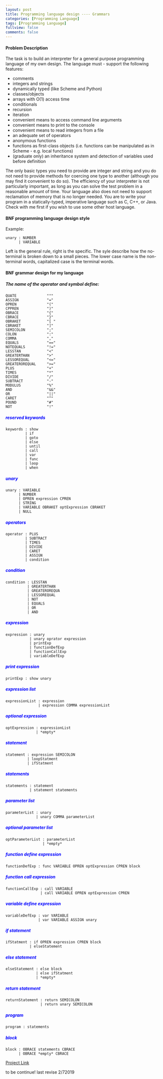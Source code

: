 ```yaml
---
layout: post
title: Programming language design ---- Grammars
categories: [Programming Language]
tags: [Programming Language]
fullview: false
comments: false
---
```

#### Problem Description
The task is to build an interpreter for a general purpose programming language of my own design. The language must - support the following features:

- comments
- integers and strings
- dynamically typed (like Scheme and Python)
- classes/objects
- arrays with O(1) access time
- conditionals
- recursion
- iteration
- convenient means to access command line arguments
- convenient means to print to the console
- convenient means to read integers from a file
- an adequate set of operators
- anonymous functions
- functions as first-class objects (i.e. functions can be manipulated as in Scheme - e.g. local functions)
- (graduate only) an inheritance system and detection of variables used before definition

The only basic types you need to provide are integer and string and you do not need to provide methods for coercing one type to another (although you may find it convenient to do so). The efficiency of your interpreter is not particularly important, as long as you can solve the test problem in a reasonable amount of time. Your language also does not need to support reclamation of memory that is no longer needed. You are to write your program in a statically-typed, imperative language such as C, C++, or Java. Check with me first if you wish to use some other host language.

#### BNF programming language design style
Example:
```
unary : NUMBER
      | VARIABLE
```
Left is the general rule, right is the specific. The syle describe how the no-terminal is broken down to a small pieces.
The lower case name is the non-terminal words, capitalized case is the terminal words.
#### BNF grammar design for my language

##### The name of the operator and symbol define:
```
QUATE              """
ASSIGN             "="
OPREN              "("
CPPREN             ")"
OBRACE             "{"
CBRACE             "}"
OBRAKET            "[ "  
CBRAKET            "]"
SEMICOLON          ";"
COLON              ":"
COMMA              ","
EQUALS             "=="
NOTEQUALS          "!="
LESSTAN            "<"
GREATERTHAN        ">"
LESSOREQUAL        "<="
GREATEROREQUAL     ">="
PLUS               "+"
TIMES              "*"
DIVIDE             "/"
SUBTRACT           "-"
MODULUS            "%"
AND                "&&"
OR                 "||"
CARET              "^"
POUND              "#"
NOT                "!"
```
##### <span style="color:blue">reserved keywords</span>
```
keywords : show
         | if
         | goto
         | else
         | until
         | call
         | var
         | func
         | loop
         | when
```
##### <span style="color:blue">unary</span>
```
unary : VARIABLE
      | NUMBER
      | OPREN expression CPREN
      | STRING
      | VARIABLE OBRAKET optExpression CBRAKET
      | NULL
```
##### <span style="color:blue">operators</span>
```
operator : PLUS
         | SUBTRACT
         | TIMES
         | DIVIDE
         | CARET
         | ASSIGN
         | condition
```
##### <span style="color:blue">condition</span>
```
condition : LESSTAN
          | GREATERTHAN
          | GREATEROREQUA
          | LESSOREQUAL
          | NOT
          | EQUALS
          | OR
          | AND
```
##### <span style="color:blue">expression</span>
```
expression : unary
           | unary oprator expression
           | printExp
           | functionDefExp
           | functionCallExp
           | variableDefExp
```
##### <span style="color:blue">print expression</span>
```
printExp : show unary 					 
```
##### <span style="color:blue">expression list</span>
```
expressionList : expression
               | expression COMMA expressionList
```
##### <span style="color:blue">optional expression</span>
```
optExpression : expressionList
              | *empty*
```
##### <span style="color:blue">statement</span>
```
statement : expression SEMICOLON
          | loopStatment
          | ifStatment
```
##### <span style="color:blue">statements</span>
```
statements : statement
           | statement statements
```
##### <span style="color:blue">parameter list</span>
```
parameterList : unary
              | unary COMMA parameterList
```
##### <span style="color:blue">optional parameter list</span>
```
optParameterList : parameterList
                 | *empty*
```
##### <span style="color:blue">function define expression</span>
```
functionDefExp : func VARIABLE OPREN optExpression CPREN block
```
##### <span style="color:blue">function call expression</span>
```
functionCallExp : call VARIABLE
                | call VARIABLE OPREN optExpression CPREN
```
##### <span style="color:blue">variable define expression</span>
```
variableDefExp : var VARIABLE
               | var VARIABLE ASSIGN unary
```
##### <span style="color:blue">if statement</span>
```
ifStatment : if OPREN expression CPREN block
           | elseStatement
```
##### <span style="color:blue">else statement</span>
```
elseStatement : else block
              | else ifStatment
              | *empty*
```
##### <span style="color:blue">return statement</span>
```
returnStatement : return SEMICOLON
                | return unary SEMICOLON
```
##### <span style="color:blue">program</span>
```
program : statements
```
##### <span style="color:blue">block</span>
```
block : OBRACE statements CBRACE
      | OBRACE *empty* CBRACE
```
[Project Link](https://github.com/scao7/cs403)

to be continue! last revise 2/72019
